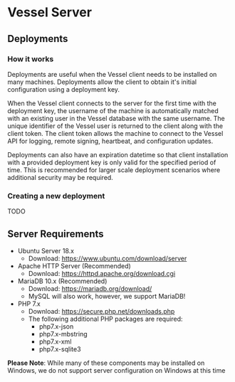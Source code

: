 # Vessel Server

## Deployments

### How it works

Deployments are useful when the Vessel client needs to be installed on many machines. Deployments allow the client to obtain it's initial configuration using a deployment key.

When the Vessel client connects to the server for the first time with the deployment key, the username of the machine is automatically matched with an existing user in the Vessel database with the same username. The unique identifier of the Vessel user is returned to the client along with the client token. The client token allows the machine to connect to the Vessel API for logging, remote signing, heartbeat, and configuration updates.

Deployments can also have an expiration datetime so that client installation with a provided deployment key is only valid for the specified period of time. This is recommended for larger scale deployment scenarios where additional security may be required.

### Creating a new deployment

TODO

## Server Requirements

* Ubuntu Server 18.x
	* Download: https://www.ubuntu.com/download/server
* Apache HTTP Server (Recommended)
	* Download: https://httpd.apache.org/download.cgi
* MariaDB 10.x (Recommended)
	* Download: https://mariadb.org/download/
	* MySQL will also work, however, we support MariaDB!
* PHP 7.x
	* Download: https://secure.php.net/downloads.php
	* The following additional PHP packages are required:
		* php7.x-json
		* php7.x-mbstring
		* php7.x-xml
		* php7.x-sqlite3

**Please Note**: While many of these components may be installed on Windows, we do not support server configuration on Windows at this time
